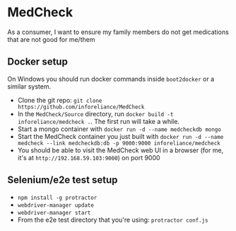 # MedCheck
As a consumer, I want to ensure my family members do not get medications that are not good for me/them

## Docker setup
On Windows you should run docker commands inside `boot2docker` or a similar system.

- Clone the git repo: `git clone https://github.com/inforeliance/MedCheck`
- In the `MedCheck/Source` directory, run `docker build -t inforeliance/medcheck .`. The first run will take a while.
- Start a mongo container with `docker run -d --name medcheckdb mongo`
- Start the MedCheck container you just built with `docker run -d --name medcheck --link medcheckdb:db -p 9000:9000 inforeliance/medcheck`
- You should be able to visit the MedCheck web UI in a browser (for me, it's at `http://192.168.59.103:9000`) on port 9000

## Selenium/e2e test setup
- `npm install -g protractor`
- `webdriver-manager update`
- `webdriver-manager start`
- From the e2e test directory that you're using: `protractor conf.js`


